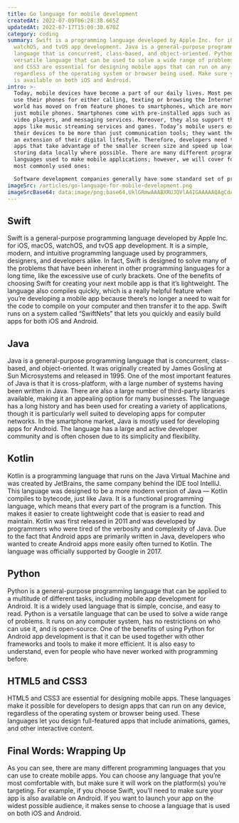 ```yaml
---
title: Go language for mobile development
createdAt: 2022-07-09T06:28:38.665Z
updatedAt: 2022-07-17T15:00:30.670Z
category: coding
summary: Swift is a programming language developed by Apple Inc. for iOS, macOS,
  watchOS, and tvOS app development. Java is a general-purpose programming
  language that is concurrent, class-based, and object-oriented. Python is a
  versatile language that can be used to solve a wide range of problems. HTML5
  and CSS3 are essential for designing mobile apps that can run on any device,
  regardless of the operating system or browser being used. Make sure your app
  is available on both iOS and Android.
intro: >-
  Today, mobile devices have become a part of our daily lives. Most people
  use their phones for either calling, texting or browsing the Internet. The
  world has moved on from feature phones to smartphones, which are more than
  just mobile phones. Smartphones come with pre-installed apps such as cameras,
  video players, and messaging services. Moreover, they also support third-party
  apps like music streaming services and games. Today’s mobile users expect
  their devices to be more than just communication tools; they want them to be
  an extension of their digital lifestyle. Therefore, developers need to create
  apps that take advantage of the smaller screen size and speed up load times by
  storing data locally where possible. There are many different programming
  languages used to make mobile applications; however, we will cover four of the
  most commonly used ones: 

  Software development companies generally have some standard set of programming languages that they prefer working with. When it comes to mobile app development you might find one language rising above the rest based on its popularity among developers as well as other factors such as job demand for that specific language. Read on to learn about some of the most common programming languages for developing mobile apps:
imageSrc: /articles/go-language-for-mobile-development.png
imageSrcBase64: data:image/png;base64,UklGRmwAAABXRUJQVlA4IGAAAAAQAgCdASoKAAoAAUAmJbACdLoAAw94r6OQAP732s646+wtLSQNXtlW2EzC6mRXLHFuyCD357g3uw2OSBw+71mv/44tDLYD2B3xmHFbs3/xNnz2//D+WN1tK1RSXBraUAA=
---
```


## Swift

Swift is a general-purpose programming language developed by Apple Inc. for iOS, macOS, watchOS, and tvOS app development. It is a simple, modern, and intuitive programming language used by programmers, designers, and developers alike. In fact, Swift is designed to solve many of the problems that have been inherent in other programming languages for a long time, like the excessive use of curly brackets. One of the benefits of choosing Swift for creating your next mobile app is that it’s lightweight. The language also compiles quickly, which is a really helpful feature when you’re developing a mobile app because there’s no longer a need to wait for the code to compile on your computer and then transfer it to the app. Swift runs on a system called “SwiftNets” that lets you quickly and easily build apps for both iOS and Android.

## Java

Java is a general-purpose programming language that is concurrent, class-based, and object-oriented. It was originally created by James Gosling at Sun Microsystems and released in 1995. One of the most important features of Java is that it is cross-platform, with a large number of systems having been written in Java. There are also a large number of third-party libraries available, making it an appealing option for many businesses. The language has a long history and has been used for creating a variety of applications, though it is particularly well suited to developing apps for computer networks. In the smartphone market, Java is mostly used for developing apps for Android. The language has a large and active developer community and is often chosen due to its simplicity and flexibility.

## Kotlin

Kotlin is a programming language that runs on the Java Virtual Machine and was created by JetBrains, the same company behind the IDE tool IntelliJ. This language was designed to be a more modern version of Java — Kotlin compiles to bytecode, just like Java. It is a functional programming language, which means that every part of the program is a function. This makes it easier to create lightweight code that is easier to read and maintain. Kotlin was first released in 2011 and was developed by programmers who were tired of the verbosity and complexity of Java. Due to the fact that Android apps are primarily written in Java, developers who wanted to create Android apps more easily often turned to Kotlin. The language was officially supported by Google in 2017.

## Python

Python is a general-purpose programming language that can be applied to a multitude of different tasks, including mobile app development for Android. It is a widely used language that is simple, concise, and easy to read. Python is a versatile language that can be used to solve a wide range of problems. It runs on any computer system, has no restrictions on who can use it, and is open-source. One of the benefits of using Python for Android app development is that it can be used together with other frameworks and tools to make it more efficient. It is also easy to understand, even for people who have never worked with programming before.

## HTML5 and CSS3

HTML5 and CSS3 are essential for designing mobile apps. These languages make it possible for developers to design apps that can run on any device, regardless of the operating system or browser being used. These languages let you design full-featured apps that include animations, games, and other interactive content.

## Final Words: Wrapping Up

As you can see, there are many different programming languages that you can use to create mobile apps. You can choose any language that you’re most comfortable with, but make sure it will work on the platform(s) you’re targeting. For example, if you choose Swift, you’ll need to make sure your app is also available on Android. If you want to launch your app on the widest possible audience, it makes sense to choose a language that is used on both iOS and Android.
